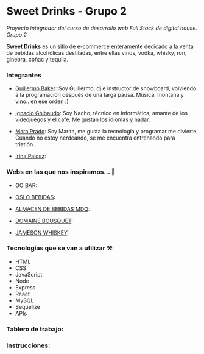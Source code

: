 # Sweet Drinks - Grupo 2
*Proyecto integrador del curso de desarrollo web Full Stack de digital house. Grupo 2*

**Sweet Drinks** es un sitio de e-commerce enteramente dedicado a la venta de bebidas alcohólicas destiladas, entre ellas vinos, vodka, whisky, ron, ginebra, coñac y tequila.


### Integrantes
- [Guillermo Baker](https://github.com/gfbaker): Soy Guillermo, dj e instructor de snowboard, volviendo a la programación después de una larga pausa. Música, montaña y vino.. en ese orden :)

- [Ignacio Ghibaudo](https://github.com/IgnacioGhibaudo): Soy Nacho, técnico en informática, amante de los videojuegos y el café.  Me gustan los idiomas y nadar.

- [Mara Prado](https://github.com/maracprado): Soy Marita, me gusta la tecnología y programar me divierte. Cuando no estoy nerdeando, se me encuentra entrenando para triatlón...

- [Irina Palosz]():

### Webs en las que nos inspiramos... :pencil:
- [GO BAR](https://www.gobar.com.ar/): 

- [OSLO BEBIDAS](https://oslobebidas.com.ar/): 

- [ALMACEN DE BEBIDAS MDQ](https://www.almacendebebidasmdq.com.ar/): 

- [DOMAINE BOUSQUET](https://domainebousquet.com/en/): 

- [JAMESON WHISKEY](https://www.jamesonwhiskey.com/es-AR/): 

### Tecnologías que se van a utilizar :hammer_and_pick:
- HTML
- CSS
- JavaScript
- Node 
- Express
- React
- MySQL
- Sequelize
- APIs

### Tablero de trabajo:
 


### Instrucciones:
